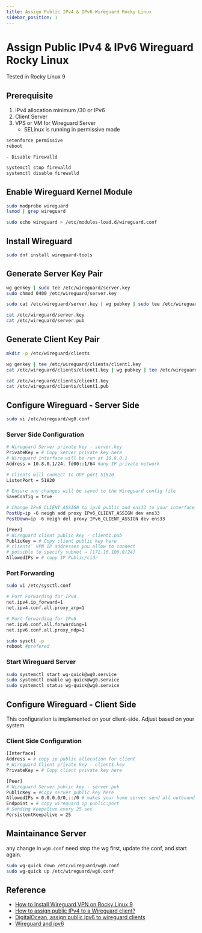 ```yaml
---
title: Assign Public IPv4 & IPv6 Wireguard Rocky Linux
sidebar_position: 1
---
```


# Assign Public IPv4 & IPv6 Wireguard Rocky Linux
Tested in Rocky Linux 9

## Prerequisite
1. IPv4 allocation minimum /30 or IPv6
2. Client Server
3. VPS or VM for Wireguard Server
    - SELinux is running in permissive mode
```bash
setenforce permissive
reboot
```
    - Disable Firewalld
```bash
systemctl stop firewalld
systemctl disable firewalld
```

## Enable Wireguard Kernel Module
```bash
sudo modprobe wireguard
lsmod | grep wireguard
```

```bash
sudo echo wireguard > /etc/modules-load.d/wireguard.conf
```

## Install Wireguard
```bash
sudo dnf install wireguard-tools
```

## Generate Server Key Pair
```bash
wg genkey | sudo tee /etc/wireguard/server.key
sudo chmod 0400 /etc/wireguard/server.key
```
```bash
sudo cat /etc/wireguard/server.key | wg pubkey | sudo tee /etc/wireguard/server.pub
```
```bash
cat /etc/wireguard/server.key
cat /etc/wireguard/server.pub
```

## Generate Client Key Pair
```bash
mkdir -p /etc/wireguard/clients
```
```bash
wg genkey | tee /etc/wireguard/clients/client1.key
cat /etc/wireguard/clients/client1.key | wg pubkey | tee /etc/wireguard/clients/client1.pub
```
```bash
cat /etc/wireguard/clients/client1.key
cat /etc/wireguard/clients/client1.pub
```

## Configure Wireguard - Server Side
```bash
sudo vi /etc/wireguard/wg0.conf
```
### Server Side Configuration
```bash
# Wireguard Server private key - server.key
PrivateKey = # Copy Server private key here
# Wireguard interface will be run at 10.8.0.1
Address = 10.8.0.1/24, fd00::1/64 #any IP private network

# Clients will connect to UDP port 51820
ListenPort = 51820

# Ensure any changes will be saved to the Wireguard config file
SaveConfig = true

# Change IPv6_CLIENT_ASSIGN to ipv6 public and ens33 to your interface
PostUp=ip -6 neigh add proxy IPv6_CLIENT_ASSIGN dev ens33
PostDown=ip -6 neigh del proxy IPv6_CLIENT_ASSIGN dev ens33

[Peer]
# Wireguard client public key - client1.pub
PublicKey = # Copy client public key here
# clients' VPN IP addresses you allow to connect
# possible to specify subnet ⇒ [172.16.100.0/24]
AllowedIPs = # copy IP Public/cidr
```
### Port Forwarding
```bash
sudo vi /etc/sysctl.conf
```
```bash
# Port Forwarding for IPv4
net.ipv4.ip_forward=1
net.ipv4.conf.all.proxy_arp=1

# Port forwarding for IPv6
net.ipv6.conf.all.forwarding=1
net.ipv6.conf.all.proxy_ndp=1
```

```bash
sudo sysctl -p
reboot #prefered
```

### Start Wireguard Server
```bash
sudo systemctl start wg-quick@wg0.service
sudo systemctl enable wg-quick@wg0.service
sudo systemctl status wg-quick@wg0.service

```


## Configure Wireguard - Client Side
This configuration is implemented on your client-side. Adjust based on your system.
### Client Side Configuration
```bash
[Interface]
Address = # copy ip public allocation for client
# Wireguard Client private key - client1.key
PrivateKey = # Copy client private key here

[Peer]
# Wireguard Server public key - server.pub
PublicKey = #Copy server public key here
AllowedIPs = 0.0.0.0/0,::/0 # makes your home server send all outbound packets via this tunnel
Endpoint = # copy wireguard ip public:port
# Sending Keepalive every 25 sec
PersistentKeepalive = 25
```

## Maintainance Server
any change in `wg0.conf` need stop the wg first, update the conf, and start again.
```bash
sudo wg-quick down /etc/wireguard/wg0.conf
sudo wg-quick up /etc/wireguard/wg0.conf
```

## Reference
- [How to Install Wireguard VPN on Rocky Linux 9](https://www.howtoforge.com/how-to-install-wireguard-vpn-on-rocky-linux-9/)
- [How to assign public IPv4 to a Wireguard client?](https://www.reddit.com/r/WireGuard/comments/ld09tr/how_to_assign_public_ipv4_to_a_wireguard_client/)
- [DigitalOcean, assign public ipv6 to wireguard clients](https://gist.github.com/MartinBrugnara/cb0cd5b53a55861d92ecba77c80ba729)
- [Wireguard and ipv6](https://www.adyxax.org/blog/2023/02/28/wireguard-and-ipv6/)



